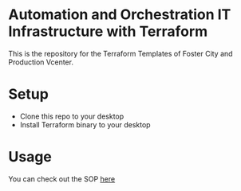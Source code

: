 # Automation and Orchestration IT Infrastructure with Terraform

This is the repository for the Terraform Templates of Foster City and Production Vcenter.    


# Setup   
* Clone this repo to your desktop 
* Install Terraform binary to your desktop 

# Usage 
You can check out the SOP [here](https://jira.zooxlabs.com/)
